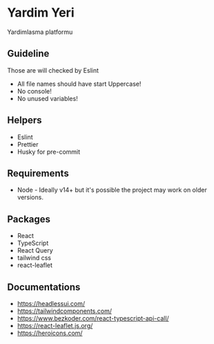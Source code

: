 # Yardim Yeri

Yardimlasma platformu

## Guideline

Those are will checked by Eslint

- All file names should have start Uppercase!
- No console!
- No unused variables!

## Helpers

- Eslint
- Prettier
- Husky for pre-commit

## Requirements

- Node - Ideally v14+ but it's possible the project may work on older versions.

## Packages

- React
- TypeScript
- React Query
- tailwind css
- react-leaflet

## Documentations

- https://headlessui.com/
- https://tailwindcomponents.com/
- https://www.bezkoder.com/react-typescript-api-call/
- https://react-leaflet.js.org/
- https://heroicons.com/
